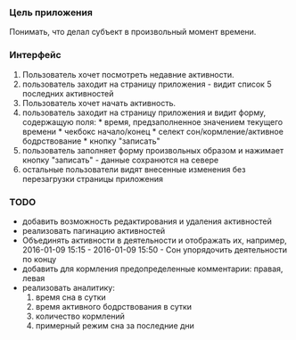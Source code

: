 ### Цель приложения ###
Понимать, что делал субъект в произвольный момент времени.

### Интерфейс ###
1. Пользователь хочет посмотреть недавние активности.
  1. пользователь заходит на страницу приложения - видит список 5 последних
 активностей
2. Пользователь хочет начать активность.
  1. пользователь заходит на страницу приложения и видит форму, содержащую поля:
    * время, предзаполненное значением текущего времени
    * чекбокс начало/конец
    * селект сон/кормление/активное бодрствование
    * кнопку "записать"
  2. пользователь заполняет форму произвольных образом и нажимает кнопку "записать" -
 данные сохранются на севере
  3. остальные пользователи видят внесенные изменения без перезагрузки страницы
 приложения

### TODO ###
- добавить возможность редактирования и удаления активностей
- реализовать пагинацию активностей
- Объединять активности в деятельности и отображать их, например,
2016-01-09 15:15 - 2016-01-09 15:50 - Сон
упорядочить деятельности по концу
- добавить для кормления предопределенные комментарии: правая, левая
- реализовать аналитику:
  1. время сна в сутки
  2. время активного бодрствования в сутки
  3. количество кормлений
  4. примерный режим сна за последние дни
